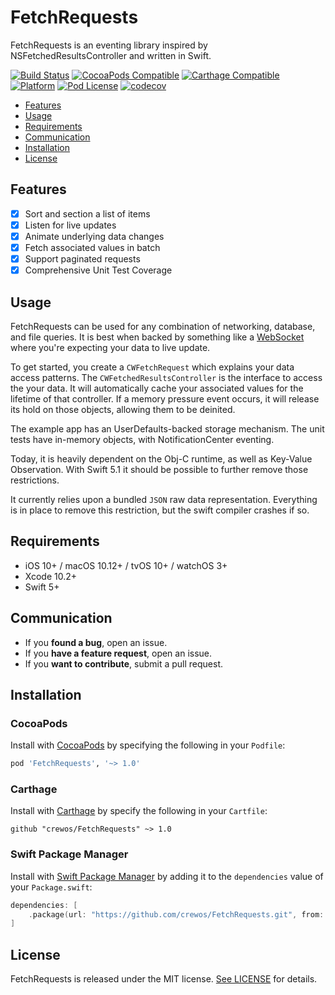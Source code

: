 # FetchRequests

FetchRequests is an eventing library inspired by NSFetchedResultsController and written in Swift.

[![Build Status](https://img.shields.io/travis/crewos/FetchRequests.svg)](https://travis-ci.org/crewos/FetchRequests)
[![CocoaPods Compatible](https://img.shields.io/cocoapods/v/FetchRequests.svg)](https://cocoapods.org/pods/FetchRequests)
[![Carthage Compatible](https://img.shields.io/badge/Carthage-compatible-4BC51D.svg?style=flat)](https://github.com/Carthage/Carthage)
[![Platform](https://img.shields.io/cocoapods/p/FetchRequests.svg?style=flat)](https://cocoapods.org/pods/FetchRequests)
[![Pod License](http://img.shields.io/cocoapods/l/FetchRequests.svg?style=flat)](https://opensource.org/licenses/MIT)
[![codecov](https://img.shields.io/codecov/c/github/crewos/FetchRequests.svg)](https://codecov.io/gh/crewos/FetchRequests)

- [Features](#features)
- [Usage](#usage)
- [Requirements](#requirements)
- [Communication](#communication)
- [Installation](#installation)
- [License](#license)

## Features

- [x] Sort and section a list of items
- [x] Listen for live updates
- [x] Animate underlying data changes
- [x] Fetch associated values in batch
- [x] Support paginated requests
- [x] Comprehensive Unit Test Coverage

## Usage

FetchRequests can be used for any combination of networking, database, and file queries.
It is best when backed by something like a [WebSocket](https://en.wikipedia.org/wiki/WebSocket) where you're expecting your data to live update.

To get started, you create a `CWFetchRequest` which explains your data access patterns.
The `CWFetchedResultsController` is the interface to access the your data.
It will automatically cache your associated values for the lifetime of that controller.
If a memory pressure event occurs, it will release its hold on those objects, allowing them to be deinited.

The example app has an UserDefaults-backed storage mechanism.
The unit tests have in-memory objects, with NotificationCenter eventing.

Today, it is heavily dependent on the Obj-C runtime, as well as Key-Value Observation.
With Swift 5.1 it should be possible to further remove those restrictions.

It currently relies upon a bundled `JSON` raw data representation.
Everything is in place to remove this restriction, but the swift compiler crashes if so.

## Requirements

- iOS 10+ / macOS 10.12+ / tvOS 10+ / watchOS 3+
- Xcode 10.2+
- Swift 5+

## Communication

- If you **found a bug**, open an issue.
- If you **have a feature request**, open an issue.
- If you **want to contribute**, submit a pull request.

## Installation

### CocoaPods

Install with [CocoaPods](http://cocoapods.org) by specifying the following in your `Podfile`:

```ruby
pod 'FetchRequests', '~> 1.0'
```

### Carthage

Install with [Carthage](https://github.com/Carthage/Carthage) by specify the following in your `Cartfile`:

```ogdl
github "crewos/FetchRequests" ~> 1.0
```

### Swift Package Manager

Install with [Swift Package Manager](https://swift.org/package-manager/) by adding it to the `dependencies` value of your `Package.swift`:

```swift
dependencies: [
    .package(url: "https://github.com/crewos/FetchRequests.git", from: "1.0.0")
]
```

## License

FetchRequests is released under the MIT license. [See LICENSE](https://github.com/crewos/FetchRequests/blob/master/LICENSE) for details.
